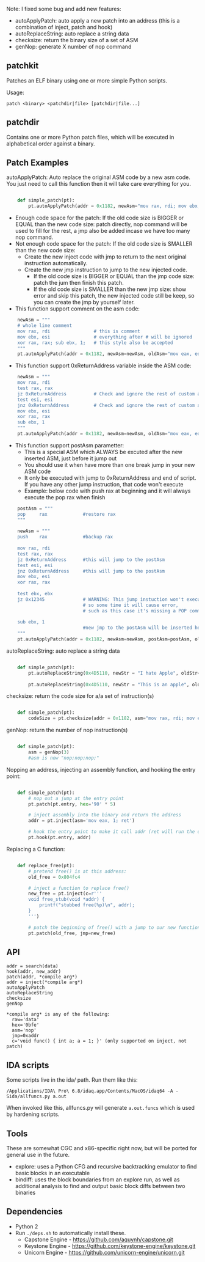 Note: I fixed some bug and add new features:
- autoApplyPatch: auto apply a new patch into an address (this is a combination of inject, patch and hook)
- autoReplaceString: auto replace a string data
- checksize: return the binary size of a set of ASM
- genNop: generate X number of nop command

patchkit
----
Patches an ELF binary using one or more simple Python scripts.

Usage:

    patch <binary> <patchdir|file> [patchdir|file...]


patchdir
----
Contains one or more Python patch files, which will be executed in alphabetical order against a binary.


Patch Examples
----

autoApplyPatch: Auto replace the original ASM code by a new asm code. You just need to call this function then it will take care everything for you.
```python

    def simple_patch(pt):
        pt.autoApplyPatch(addr = 0x1182, newAsm="mov rax, rdi; mov ebx, esi", oldAsm="mov eax, edi; mov ebx, esi", desc="")
```
- Enough code space for the patch: If the old code size is BIGGER or EQUAL than the new code size: patch directly, nop command will be used to fill for the rest, a jmp also be added incase we have too many nop command.
- Not enough code space for the patch: If the old code size is SMALLER than the new code size:
    + Create the new inject code with jmp to return to the next original instruction automatically.
    + Create the new jmp instruction to jump to the new injected code.
        * If the old code size is BIGGER or EQUAL than the jmp code size: patch the jum then finish this patch.
        * If the old code size is SMALLER than the new jmp size: show error and skip this patch, the new injected code still be keep, so you can create the jmp by yourself later.
- This function support comment on the asm code:
```python
    newAsm = """
    # whole line comment
    mov rax, rdi                # this is comment
    mov ebx, esi                # everything after # will be ignored
    xor rax, rax; sub ebx, 1;   # this style also be accepted
    """
    pt.autoApplyPatch(addr = 0x1182, newAsm=newAsm, oldAsm="mov eax, edi; mov ebx, esi", desc="")
```
- This function support 0xReturnAddress variable inside the ASM code:
```python
    newAsm = """
    mov rax, rdi
    test rax, rax
    jz 0xReturnAddress          # Check and ignore the rest of custom asm code
    test esi, esi
    jnz 0xReturnAddress         # Check and ignore the rest of custom asm code
    mov ebx, esi
    xor rax, rax
    sub ebx, 1
    """
    pt.autoApplyPatch(addr = 0x1182, newAsm=newAsm, oldAsm="mov eax, edi; mov ebx, esi", desc="")
```
- This function support postAsm parametter:
    + This is a special ASM which ALWAYS be excuted after the new inserted ASM, just before it jump out
    + You should use it when have more than one break jump in your new ASM code
    + It only be executed with jump to 0xReturnAddress and end of script. If you have any other jump instruction, that code won't execute
    + Example: below code with push rax at beginning and it will always execute the pop rax when finish
```python
    postAsm = """
    pop     rax             #restore rax
    """
    
    newAsm = """
    push    rax             #backup rax
    
    mov rax, rdi
    test rax, rax
    jz 0xReturnAddress      #this will jump to the postAsm
    test esi, esi
    jnz 0xReturnAddress     #this will jump to the postAsm
    mov ebx, esi
    xor rax, rax    
    
    test ebx, ebx
    jz 0x12345              # WARNING: This jump instuction won't execute the postAsm, 
                            # so some time it will cause error, 
                            # such as this case it's missing a POP command
    
    sub ebx, 1
                            #new jmp to the postAsm will be inserted here
    """
    pt.autoApplyPatch(addr = 0x1182, newAsm=newAsm, postAsm=postAsm, oldAsm="mov eax, edi; mov ebx, esi", desc="")
```

autoReplaceString: auto replace a string data
```python

    def simple_patch(pt):
        pt.autoReplaceString(0x4D5110, newStr = "I hate Apple", oldStr="This is an apple", desc="Apply new text and fill zero for the rest")
        
        pt.autoReplaceString(0x4D5110, newStr = "This is an apple", oldStr="I hate Apple", desc="This action will be ignored because the old text is too short")
```


checksize: return the code size for a/a set of instruction(s)

```python

    def simple_patch(pt):
        codeSize = pt.checksize(addr = 0x1182, asm="mov rax, rdi; mov ebx, esi", is_asm=True)
```
genNop: return the number of nop instruction(s)
```python

    def simple_patch(pt):
        asm = genNop(3)
        #asm is now "nop;nop;nop;"
```
Nopping an address, injecting an assembly function, and hooking the entry point:
```python

    def simple_patch(pt):
        # nop out a jump at the entry point
        pt.patch(pt.entry, hex='90' * 5)

        # inject assembly into the binary and return the address
        addr = pt.inject(asm='mov eax, 1; ret')

        # hook the entry point to make it call addr (ret will run the original entry point)
        pt.hook(pt.entry, addr)
```
Replacing a C function:
```python

    def replace_free(pt):
        # pretend free() is at this address:
        old_free = 0x804fc4

        # inject a function to replace free()
        new_free = pt.inject(c=r'''
        void free_stub(void *addr) {
            printf("stubbed free(%p)\n", addr);
        }
        ''')

        # patch the beginning of free() with a jump to our new function
        pt.patch(old_free, jmp=new_free)
```

API
----
    addr = search(data)
    hook(addr, new_addr)
    patch(addr, *compile arg*)
    addr = inject(*compile arg*)
    autoApplyPatch
    autoReplaceString
    checksize
    genNop

    *compile arg* is any of the following:
      raw='data'
      hex='0bfe'
      asm='nop'
      jmp=0xaddr
      c='void func() { int a; a = 1; }' (only supported on inject, not patch)


IDA scripts
----
Some scripts live in the ida/ path. Run them like this:

    /Applications/IDA\ Pro\ 6.8/idaq.app/Contents/MacOS/idaq64 -A -Sida/allfuncs.py a.out

When invoked like this, allfuncs.py will generate `a.out.funcs` which is used by hardening scripts.


Tools
----
These are somewhat CGC and x86-specific right now, but will be ported for general use in the future.

- explore: uses a Python CFG and recursive backtracking emulator to find basic blocks in an executable
- bindiff: uses the block boundaries from an explore run, as well as additional analysis to find and output basic block diffs between two binaries


Dependencies
----
- Python 2
- Run `./deps.sh` to automatically install these.
  - Capstone Engine - https://github.com/aquynh/capstone.git
  - Keystone Engine - https://github.com/keystone-engine/keystone.git
  - Unicorn Engine  - https://github.com/unicorn-engine/unicorn.git
